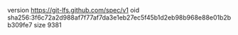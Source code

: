 version https://git-lfs.github.com/spec/v1
oid sha256:3f6c72a2d988af7f77af7da3e1eb27ec5f45b1d2eb98b968e88e01b2bb309fe7
size 9381
